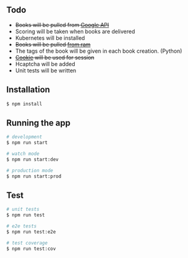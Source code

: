 ## Todo

- ~~Books will be pulled from <a href="https://developers.google.com/books/docs/v1/using">Google API</a>~~
- Scoring will be taken when books are delivered
- Kubernetes will be installed
- ~~Books will be pulled <a href="https://docs.nestjs.com/techniques/caching">from ram</a>~~
- The tags of the book will be given in each book creation. (Python)
- ~~<a href="https://docs.nestjs.com/techniques/cookies">Cookie</a> will be used for session~~
- Hcaptcha will be added
- Unit tests will be written

## Installation

```bash
$ npm install
```

## Running the app

```bash
# development
$ npm run start

# watch mode
$ npm run start:dev

# production mode
$ npm run start:prod
```

## Test

```bash
# unit tests
$ npm run test

# e2e tests
$ npm run test:e2e

# test coverage
$ npm run test:cov
```